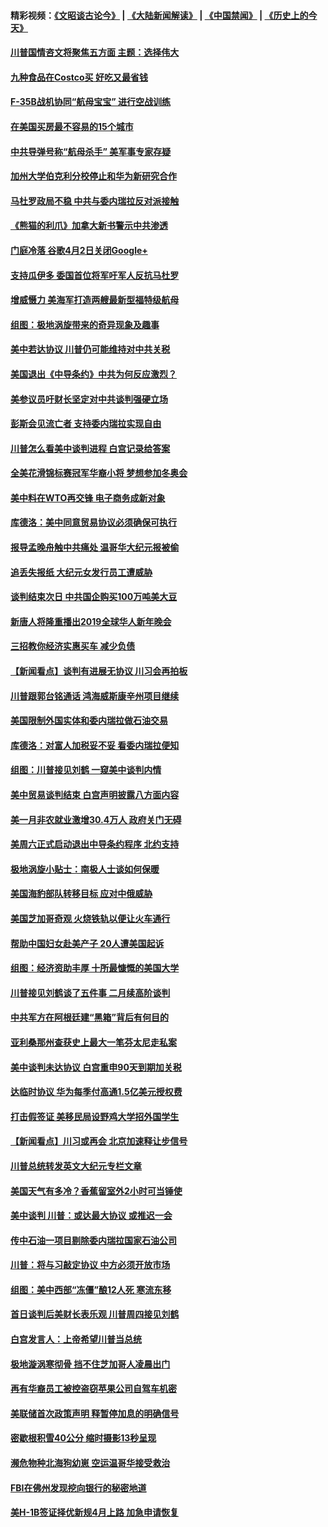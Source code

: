 #### 精彩视频：[《文昭谈古论今》](https://github.com/gfw-breaker/wenzhao) | [《大陆新闻解读》](https://github.com/gfw-breaker/ntdtv-comedy) | [《中国禁闻》](https://github.com/gfw-breaker/ntdtv-news) | [《历史上的今天》](https://github.com/gfw-breaker/today-in-history) 

#### [川普国情咨文将聚焦五方面 主题：选择伟大](../pages/nsc412/n11021501.md?t=02031409) 

#### [九种食品在Costco买 好吃又最省钱](../pages/nsc412/n11013272.md?t=02031409) 

#### [F-35B战机协同“航母宝宝” 进行空战训练](../pages/nsc412/n11020866.md?t=02031409) 

#### [在美国买房最不容易的15个城市](../pages/nsc412/n11019708.md?t=02031409) 

#### [中共导弹号称“航母杀手” 美军事专家存疑](../pages/nsc412/n11021488.md?t=02031409) 

#### [加州大学伯克利分校停止和华为新研究合作](../pages/nsc412/n11021086.md?t=02031409) 

#### [马杜罗政局不稳 中共与委内瑞拉反对派接触](../pages/nsc412/n11020719.md?t=02031409) 

#### [《熊猫的利爪》加拿大新书警示中共渗透](../pages/nsc412/n11020739.md?t=02031409) 

#### [门庭冷落 谷歌4月2日关闭Google+](../pages/nsc412/n11020806.md?t=02031409) 

#### [支持瓜伊多 委国首位将军吁军人反抗马杜罗](../pages/nsc412/n11020776.md?t=02031409) 

#### [增威慑力 美海军打造两艘最新型福特级航母](../pages/nsc412/n11020744.md?t=02031409) 

#### [组图：极地涡旋带来的奇异现象及趣事](../pages/nsc412/n11020731.md?t=02031409) 

#### [美中若达协议 川普仍可能维持对中共关税](../pages/nsc412/n11020625.md?t=02031409) 

#### [美国退出《中导条约》中共为何反应激烈？](../pages/nsc412/n11020569.md?t=02031409) 

#### [美参议员吁财长坚定对中共谈判强硬立场](../pages/nsc412/n11020440.md?t=02031409) 

#### [彭斯会见流亡者 支持委内瑞拉实现自由](../pages/nsc412/n11020031.md?t=02031409) 

#### [川普怎么看美中谈判进程 白宫记录给答案](../pages/nsc412/n11019682.md?t=02031409) 

#### [全美花滑锦标赛冠军华裔小将  梦想参加冬奥会](../pages/nsc412/n11019761.md?t=02031409) 

#### [美中料在WTO再交锋 电子商务成新对象](../pages/nsc412/n11018959.md?t=02031409) 

#### [库德洛：美中同意贸易协议必须确保可执行](../pages/nsc412/n11019036.md?t=02031409) 

#### [报导孟晚舟触中共痛处 温哥华大纪元报被偷](../pages/nsc412/n11019232.md?t=02031409) 

#### [追丢失报纸 大纪元女发行员工遭威胁](../pages/nsc412/n11019384.md?t=02031409) 

#### [谈判结束次日 中共国企购买100万吨美大豆](../pages/nsc412/n11019167.md?t=02031409) 

#### [新唐人将隆重播出2019全球华人新年晚会](../pages/nsc412/n11016043.md?t=02031409) 

#### [三招教你经济实惠买车 减少负债](../pages/nsc412/n11018732.md?t=02031409) 

#### [【新闻看点】谈判有进展无协议 川习会再拍板](../pages/nsc412/n11018718.md?t=02031409) 

#### [川普跟郭台铭通话 鸿海威斯康辛州项目继续](../pages/nsc412/n11018841.md?t=02031409) 

#### [美国限制外国实体和委内瑞拉做石油交易](../pages/nsc412/n11018353.md?t=02031409) 

#### [库德洛：对富人加税妥不妥 看委内瑞拉便知](../pages/nsc412/n11018735.md?t=02031409) 

#### [组图：川普接见刘鹤 一窥美中谈判内情](../pages/nsc412/n11018301.md?t=02031409) 

#### [美中贸易谈判结束 白宫声明披露八方面内容](../pages/nsc412/n11018681.md?t=02031409) 

#### [美一月非农就业激增30.4万人 政府关门无碍](../pages/nsc412/n11018450.md?t=02031409) 

#### [美周六正式启动退出中导条约程序 北约支持](../pages/nsc412/n11018405.md?t=02031409) 

#### [极地涡旋小贴士：南极人士谈如何保暖](../pages/nsc412/n11017984.md?t=02031409) 

#### [美国海豹部队转移目标 应对中俄威胁](../pages/nsc412/n11017801.md?t=02031409) 

#### [美国芝加哥奇观 火烧铁轨以便让火车通行](../pages/nsc412/n11017196.md?t=02031409) 

#### [帮助中国妇女赴美产子 20人遭美国起诉](../pages/nsc412/n11017068.md?t=02031409) 

#### [组图：经济资助丰厚 十所最慷慨的美国大学](../pages/nsc412/n11016519.md?t=02031409) 

#### [川普接见刘鹤谈了五件事 二月续高阶谈判](../pages/nsc412/n11016767.md?t=02031409) 

#### [中共军方在阿根廷建“黑箱”背后有何目的](../pages/nsc412/n11016689.md?t=02031409) 

#### [亚利桑那州查获史上最大一笔芬太尼走私案](../pages/nsc412/n11016442.md?t=02031409) 

#### [美中谈判未达协议 白宫重申90天到期加关税](../pages/nsc412/n11016604.md?t=02031409) 

#### [达临时协议 华为每季付高通1.5亿美元授权费](../pages/nsc412/n11016503.md?t=02031409) 

#### [打击假签证 美移民局设野鸡大学招外国学生](../pages/nsc412/n11016378.md?t=02031409) 

#### [【新闻看点】川习或再会 北京加速释让步信号](../pages/nsc412/n11016108.md?t=02031409) 

#### [川普总统转发英文大纪元专栏文章](../pages/nsc412/n11016258.md?t=02031409) 

#### [美国天气有多冷？香蕉留室外2小时可当锤使](../pages/nsc412/n11016264.md?t=02031409) 

#### [美中谈判 川普：或达最大协议 或推迟一会](../pages/nsc412/n11016270.md?t=02031409) 

#### [传中石油一项目剔除委内瑞拉国家石油公司](../pages/nsc412/n11015982.md?t=02031409) 

#### [川普：将与习敲定协议 中方必须开放市场](../pages/nsc412/n11015814.md?t=02031409) 

#### [组图：美中西部“冻僵”酿12人死 寒流东移](../pages/nsc412/n11015675.md?t=02031409) 

#### [首日谈判后美财长表乐观 川普周四接见刘鹤](../pages/nsc412/n11015436.md?t=02031409) 

#### [白宫发言人：上帝希望川普当总统](../pages/nsc412/n11015016.md?t=02031409) 

#### [极地漩涡寒彻骨 挡不住芝加哥人凌晨出门](../pages/nsc412/n11014521.md?t=02031409) 

#### [再有华裔员工被控盗窃苹果公司自驾车机密](../pages/nsc412/n11014629.md?t=02031409) 

#### [美联储首次政策声明 释暂停加息的明确信号](../pages/nsc412/n11013829.md?t=02031409) 

#### [密歇根积雪40公分 缩时摄影13秒呈现](../pages/nsc412/n11014064.md?t=02031409) 

#### [濒危物种北海狗幼崽 空运温哥华接受救治](../pages/nsc412/n11014164.md?t=02031409) 

#### [FBI在佛州发现挖向银行的秘密地道](../pages/nsc412/n11013871.md?t=02031409) 

#### [美H-1B签证择优新规4月上路 加急申请恢复](../pages/nsc412/n11013875.md?t=02031409) 

